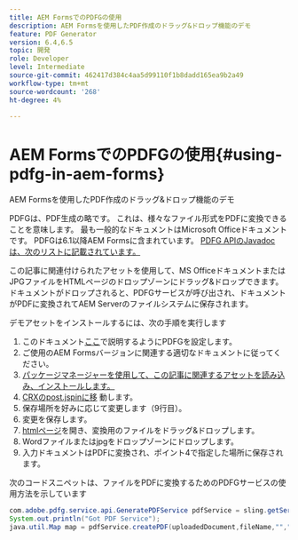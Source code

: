 ```yaml
---
title: AEM FormsでのPDFGの使用
description: AEM Formsを使用したPDF作成のドラッグ&ドロップ機能のデモ
feature: PDF Generator
version: 6.4,6.5
topic: 開発
role: Developer
level: Intermediate
source-git-commit: 462417d384c4aa5d99110f1b8dadd165ea9b2a49
workflow-type: tm+mt
source-wordcount: '268'
ht-degree: 4%

---
```



# AEM FormsでのPDFGの使用{#using-pdfg-in-aem-forms}

AEM Formsを使用したPDF作成のドラッグ&amp;ドロップ機能のデモ

PDFGは、PDF生成の略です。 これは、様々なファイル形式をPDFに変換できることを意味します。 最も一般的なドキュメントはMicrosoft Officeドキュメントです。 PDFGは6.1以降AEM Formsに含まれています。
[PDFG APIのJavadocは、次のリストに記載されています。](https://helpx.adobe.com/experience-manager/6-3/forms/using/aem-document-services-programmatically.html#PDFGeneratorService)

この記事に関連付けられたアセットを使用して、MS OfficeドキュメントまたはJPGファイルをHTMLページのドロップゾーンにドラッグ&amp;ドロップできます。 ドキュメントがドロップされると、PDFGサービスが呼び出され、ドキュメントがPDFに変換されてAEM Serverのファイルシステムに保存されます。

デモアセットをインストールするには、次の手順を実行します

1. このドキュメント[ここ](https://helpx.adobe.com/jp/experience-manager/6-4/forms/using/install-configure-pdf-generator.html)で説明するようにPDFGを設定します。
1. ご使用のAEM Formsバージョンに関連する適切なドキュメントに従ってください。
1. [パッケージマネージャーを使用して、この記事に関連するアセットを読み込み、インストールします。](assets/createpdfgdemov2.zip)
1. [CRXのpost.jspinに移](http://localhost:4502/apps/AemFormsSamples/components/createPDF/POST.jsp) 動します。
1. 保存場所を好みに応じて変更します（9行目）。
1. 変更を保存します。
1. [ htmlページ](http://localhost:4502/content/DocumentServices/CreatePDFG.html)を開き、変換用のファイルをドラッグ&amp;ドロップします。
1. Wordファイルまたはjpgをドロップゾーンにドロップします。
1. 入力ドキュメントはPDFに変換され、ポイント4で指定した場所に保存されます。

次のコードスニペットは、ファイルをPDFに変換するためのPDFGサービスの使用方法を示しています

```java
com.adobe.pdfg.service.api.GeneratePDFService pdfService = sling.getService(com.adobe.pdfg.service.api.GeneratePDFService.class);
System.out.println("Got PDF Service");
java.util.Map map = pdfService.createPDF(uploadedDocument,fileName,"","Standard","No Security", null, null);
```

